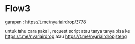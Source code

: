 # Flow3

garapan : https://t.me/nyariairdrop/2778

untuk tahu cara pakai , request script atau tanya tanya bisa ke https://t.me/nyariairdrop atau https://t.me/nyariairdropjateng
